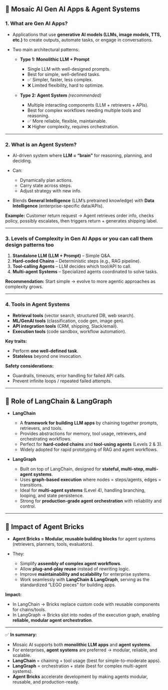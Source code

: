 ## 📝 Mosaic AI Gen AI Apps & Agent Systems

### 1. What are Gen AI Apps?

* Applications that use **generative AI models (LLMs, image models, TTS, etc.)** to create outputs, automate tasks, or engage in conversations.
* Two main architectural patterns:

  * **Type 1: Monolithic LLM + Prompt**

    * Single LLM with well-designed prompts.
    * Best for simple, well-defined tasks.
    * ✅ Simpler, faster, less complex.
    * ❌ Limited flexibility, hard to optimize.
  * **Type 2: Agent System** *(recommended)*

    * Multiple interacting components (LLM + retrievers + APIs).
    * Best for complex workflows needing multiple tools and reasoning.
    * ✅ More reliable, flexible, maintainable.
    * ❌ Higher complexity, requires orchestration.

---

### 2. What is an Agent System?

* AI-driven system where **LLM = “brain”** for reasoning, planning, and deciding.
* Can:

  * Dynamically plan actions.
  * Carry state across steps.
  * Adjust strategy with new info.
* Blends **General Intelligence** (LLM’s pretrained knowledge) with **Data Intelligence** (enterprise-specific data/APIs).

**Example:**
Customer return request → Agent retrieves order info, checks policy, possibly escalates, then triggers return + generates shipping label.

---

### 3. Levels of Complexity in Gen AI Apps or you can call them design patterns too

1. **Standalone LLM (LLM + Prompt)** – Simple Q\&A.
2. **Hard-coded Chains** – Deterministic steps (e.g., RAG pipeline).
3. **Tool-calling Agents** – LLM decides which tool/API to call.
4. **Multi-agent Systems** – Specialized agents coordinated to solve tasks.

**Recommendation:** Start simple → evolve to more agentic approaches as complexity grows.

---

### 4. Tools in Agent Systems

* **Retrieval tools** (vector search, structured DB, web search).
* **ML/GenAI tools** (classification, code gen, image gen).
* **API integration tools** (CRM, shipping, Slack/email).
* **Execution tools** (code sandbox, workflow automation).

**Key traits:**

* Perform **one well-defined task**.
* **Stateless** beyond one invocation.

**Safety considerations:**

* Guardrails, timeouts, error handling for failed API calls.
* Prevent infinite loops / repeated failed attempts.

---

## 🔗 Role of LangChain & LangGraph

* **LangChain**

  * A **framework for building LLM apps** by chaining together prompts, retrievers, and tools.
  * Provides abstractions for memory, tool usage, retrievers, and orchestrating workflows.
  * Perfect for **hard-coded chains** and **tool-using agents** (Levels 2 & 3).
  * Widely adopted for rapid prototyping of RAG and agent workflows.

* **LangGraph**

  * Built on top of LangChain, designed for **stateful, multi-step, multi-agent systems**.
  * Uses **graph-based execution** where nodes = steps/agents, edges = transitions.
  * Ideal for **multi-agent systems** (Level 4), handling branching, looping, and state persistence.
  * Strong for **production-grade agent orchestration** with reliability and control.

---

## 🧩 Impact of Agent Bricks

* **Agent Bricks = Modular, reusable building blocks** for agent systems (retrievers, planners, tools, evaluators).
* They:

  * Simplify **assembly of complex agent workflows**.
  * Allow **plug-and-play reuse** instead of rewriting logic.
  * Improve **maintainability and scalability** for enterprise systems.
  * Work seamlessly with **LangChain & LangGraph**, serving as the standardized “LEGO pieces” for building apps.

**Impact:**

* In LangChain → Bricks replace custom code with reusable components for chains/tools.
* In LangGraph → Bricks slot into nodes of the execution graph, enabling **reliable, modular agent orchestration**.

---

✅ **In summary:**

* Mosaic AI supports both **monolithic LLM apps** and **agent systems**.
* For enterprises, **agent systems** are preferred → modular, reliable, and scalable.
* **LangChain** = chaining + tool usage (best for simple-to-moderate apps).
* **LangGraph** = orchestration + state (best for complex multi-agent systems).
* **Agent Bricks** accelerate development by making agents modular, reusable, and production-ready.


